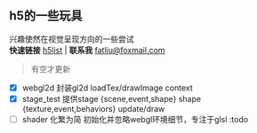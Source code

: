 ## h5的一些玩具
兴趣使然在视觉呈现方向的一些尝试   
**快速链接** [h5list](https://afhhh.github.io/h5test/) | **联系我** <fatliu@foxmail.com>
> 有空才更新
- [x] webgl2d 封装gl2d loadTex/drawImage context
- [x] stage_test 提供stage {scene,event,shape} shape {texture,event,behaviors} update/draw
- [ ] shader 化繁为简 初始化并忽略webgl环境细节，专注于glsl :todo
